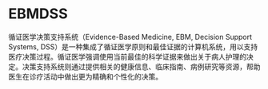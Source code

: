 # EBMDSS
循证医学决策支持系统（Evidence-Based Medicine, EBM, Decision Support Systems, DSS）是一种集成了循证医学原则和最佳证据的计算机系统，用以支持医疗决策过程。循证医学强调使用当前最佳的科学证据来做出关于病人护理的决定。决策支持系统则通过提供相关的健康信息、临床指南、病例研究等资源，帮助医生在诊疗活动中做出更为精确和个性化的决策。
